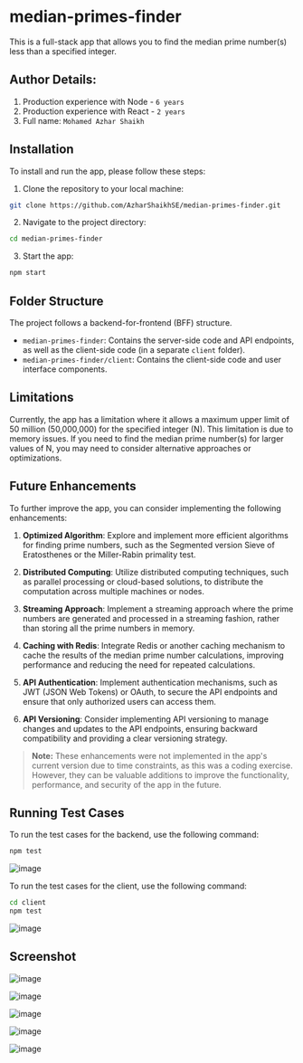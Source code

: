 # median-primes-finder

This is a full-stack app that allows you to find the median prime number(s) less than a specified integer.

## Author Details:
1. Production experience with Node - `6 years`
2. Production experience with React - `2 years`
3. Full name: `Mohamed Azhar Shaikh`


## Installation

To install and run the app, please follow these steps:

1. Clone the repository to your local machine:
``` bash
git clone https://github.com/AzharShaikhSE/median-primes-finder.git
```

2. Navigate to the project directory:
``` bash
cd median-primes-finder
```

3. Start the app:
``` bash
npm start
```

## Folder Structure

The project follows a backend-for-frontend (BFF) structure.

- `median-primes-finder`: Contains the server-side code and API endpoints, as well as the client-side code (in a separate `client` folder).
- `median-primes-finder/client`: Contains the client-side code and user interface components.

## Limitations

Currently, the app has a limitation where it allows a maximum upper limit of 50 million (50,000,000) for the specified integer (N). This limitation is due to memory issues. If you need to find the median prime number(s) for larger values of N, you may need to consider alternative approaches or optimizations.

## Future Enhancements

To further improve the app, you can consider implementing the following enhancements:

1. **Optimized Algorithm**: Explore and implement more efficient algorithms for finding prime numbers, such as the Segmented version Sieve of Eratosthenes or the Miller-Rabin primality test.

2. **Distributed Computing**: Utilize distributed computing techniques, such as parallel processing or cloud-based solutions, to distribute the computation across multiple machines or nodes.

3. **Streaming Approach**: Implement a streaming approach where the prime numbers are generated and processed in a streaming fashion, rather than storing all the prime numbers in memory.

4. **Caching with Redis**: Integrate Redis or another caching mechanism to cache the results of the median prime number calculations, improving performance and reducing the need for repeated calculations.

5. **API Authentication**: Implement authentication mechanisms, such as JWT (JSON Web Tokens) or OAuth, to secure the API endpoints and ensure that only authorized users can access them.

6. **API Versioning**: Consider implementing API versioning to manage changes and updates to the API endpoints, ensuring backward compatibility and providing a clear versioning strategy.

> **Note:** These enhancements were not implemented in the app's current version due to time constraints, as this was a coding exercise. However, they can be valuable additions to improve the functionality, performance, and security of the app in the future.

## Running Test Cases

To run the test cases for the backend, use the following command:
``` bash
npm test
```
![image](https://github.com/AzharShaikhSE/median-primes-finder/assets/26828014/1ff2b1ab-cdc0-4f2c-a829-9b92c298e1e5)


To run the test cases for the client, use the following command:
``` bash
cd client
npm test
```
![image](https://github.com/AzharShaikhSE/median-primes-finder/assets/26828014/2f7c7663-06f0-4ab4-bd10-ff14ccc94fdc)


## Screenshot

![image](https://github.com/AzharShaikhSE/median-primes-finder/assets/26828014/94615e9e-b86e-4ea7-80fe-f25859db8cfc)

![image](https://github.com/AzharShaikhSE/median-primes-finder/assets/26828014/6f35f5c1-9577-401c-b499-91a2182b91c3)

![image](https://github.com/AzharShaikhSE/median-primes-finder/assets/26828014/d494b81e-6b68-43a6-b6e9-8a99e1fce383)

![image](https://github.com/AzharShaikhSE/median-primes-finder/assets/26828014/cffe3d5f-2a14-4fb0-8008-3fa585293175)

![image](https://github.com/AzharShaikhSE/median-primes-finder/assets/26828014/0943e5d6-0349-4473-b0e7-633ef3cf8ccd)







